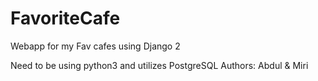 # FavoriteCafe
Webapp for my Fav cafes using Django 2

Need to be using python3 and utilizes PostgreSQL
Authors: Abdul & Miri
